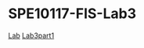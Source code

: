 # SPE10117-FIS-Lab3

[Lab](http://personal.cityu.edu.hk/dcywchan/2021SemASPE10117/lab3.html)
[Lab3part1](lab3part1.md)
